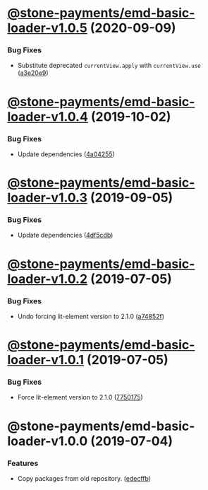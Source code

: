 # [@stone-payments/emd-basic-loader-v1.0.5](https://github.com/stone-payments/emerald-web-framework/compare/@stone-payments/emd-basic-loader-v1.0.4...@stone-payments/emd-basic-loader-v1.0.5) (2020-09-09)


### Bug Fixes

* Substitute deprecated `currentView.apply` with `currentView.use` ([a3e20e9](https://github.com/stone-payments/emerald-web-framework/commit/a3e20e9ebbf3fc2935d538aabf3eb254912c16a0))

# [@stone-payments/emd-basic-loader-v1.0.4](https://github.com/stone-payments/emerald-web-framework/compare/@stone-payments/emd-basic-loader-v1.0.3...@stone-payments/emd-basic-loader-v1.0.4) (2019-10-02)


### Bug Fixes

* Update dependencies ([4a04255](https://github.com/stone-payments/emerald-web-framework/commit/4a04255))

# [@stone-payments/emd-basic-loader-v1.0.3](https://github.com/stone-payments/emerald-web-framework/compare/@stone-payments/emd-basic-loader-v1.0.2...@stone-payments/emd-basic-loader-v1.0.3) (2019-09-05)


### Bug Fixes

* Update dependencies ([4df5cdb](https://github.com/stone-payments/emerald-web-framework/commit/4df5cdb))

# [@stone-payments/emd-basic-loader-v1.0.2](https://github.com/stone-payments/emerald-web-framework/compare/@stone-payments/emd-basic-loader-v1.0.1...@stone-payments/emd-basic-loader-v1.0.2) (2019-07-05)


### Bug Fixes

* Undo forcing lit-element version to 2.1.0 ([a74852f](https://github.com/stone-payments/emerald-web-framework/commit/a74852f))

# [@stone-payments/emd-basic-loader-v1.0.1](https://github.com/stone-payments/emerald-web-framework/compare/@stone-payments/emd-basic-loader-v1.0.0...@stone-payments/emd-basic-loader-v1.0.1) (2019-07-05)


### Bug Fixes

* Force lit-element version to 2.1.0 ([7750175](https://github.com/stone-payments/emerald-web-framework/commit/7750175))

# @stone-payments/emd-basic-loader-v1.0.0 (2019-07-04)


### Features

* Copy packages from old repository. ([edecffb](https://github.com/stone-payments/emerald-web-framework/commit/edecffb))
